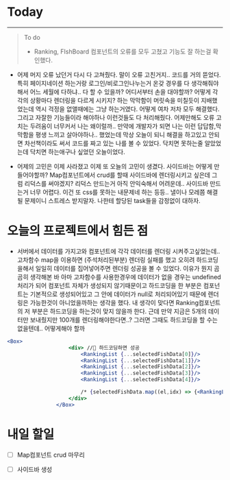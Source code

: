# Today
---------
> To do
> -  Ranking, FIshBoard 컴포넌트의 오류를 모두 고쳤고 기능도 잘 하는걸 확인했다. 


- 어제 머지 오류 났던거 다시 다 고쳐줬다.  말이 오류 고친거지.. 코드를 거의 뜯었다.  
 특히 페이지네이션 하는거랑 로그인/비로그인나누는거 온갖 경우를 다 생각해줘야해서 어느 세월에 다하냐.. 다 할 수 있을까? 어디서부터 손을 대야할까? 어떻게 각각의 상황마다 렌더링을 다르게 시키지?
 하는 막막함이 머릿속을 미칠듯이 지배했었는데
 역시 걱정을 없앨때에는 그냥 하는거였다. 어떻게 여차 저차 모두 해결했다. 그리고 자잘한 기능들이라 해야하나 이런것들도 다 처리해줬다. 
 어제만해도 오류 고치는 두려움이 너무커서 나는 왜이럴까.. 만약에 개발자가 되면 나는 이런 답답함,막막함을 평생 느끼고 살아야하나.. 했었는데 
 막상 오늘이 되니 해결을 하고있고 안되면 차선책이라도 써서 코드를 짜고 있는 나를 볼 수 있었다. 닥치면 못하는줄 알았었는데 닥치면 하는애구나 싶었던 오늘이었다.
 
- 어제의 고민은 이제 사라졌고 이제 또 오늘의 고민이 생겼다. 사이드바는 어떻게 만들어야할까? Map컴포넌트에서 crud를 할때 사이드바에 렌더링시키고 싶은데 그럼 리덕스를 써야겠지? 리덕스 만드는거
 아직 안익숙해서 어려운데.. 사이드바 만드는거 너무 어렵다. 이건 또 css를 못하는 내문제네 하는 등등.. 낼이나 모레쯤 해결될 문제이니 스트레스 받지말자. 나한테 할당된 task들을 감정없이 대하자.  
 
# 오늘의 프로젝트에서 힘든 점
-   서버에서 데이터를 가지고와 컴포넌트에 각각 데이터를 렌더링 시켜주고싶었는데.. 고차함수 map을 이용하면 (주석처리된부분) 렌더링 실패를 했고 오히려 하드코딩을해서 일일히 데이터를 집어넣어주면  렌더링 성공을 볼 수 있었다. 이유가 뭔지 곰곰히 생각해본 바 아마 고차함수를 사용한경우에 데이터가 없을 경우는 undefined처리가 되어 컴포넌트 자체가 생성되지 않기때문이고 하드코딩을 한 부분은 컴포넌트는 기본적으로 생성되어있고 그 안에 데이터가 null로 처리되어있기 때문에 렌더링은 가능한것이 아니었을까하는  생각을 했다.  내 생각이 맞다면 Ranking컴포넌트의 저 부분은 하드코딩을 하는것이 맞지 않을까 한다. 근데 만약 지금은 5개의 데이터만 보내줬지만 100개를 렌더링해야한다면..? 그러면 그때도 하드코딩을 할 수는 없을텐데.. 어떻게해야 할까
 

```jsx
<Box>        
                    <div> //🌼 하드코딩하면 성공
                        <RankingList {...selectedFishData[0]}/> 
                        <RankingList {...selectedFishData[1]}/>
                        <RankingList {...selectedFishData[2]}/>
                        <RankingList {...selectedFishData[3]}/>
                        <RankingList {...selectedFishData[4]}/>

                        /* {selectedFishData.map((el,idx) => {<RankingList key={idx} {...el}/>} ) } */ 🌼렌더링 실패
                    </div>
                </Box>
```

# 내일 할일
- [ ] Map컴포넌트 crud 마무리
- [ ] 사이드바 생성




 
